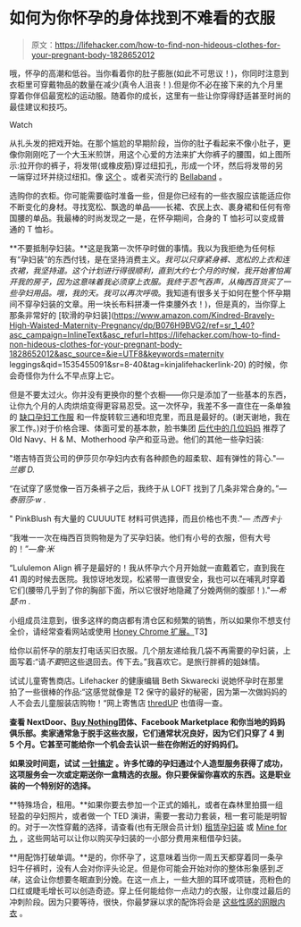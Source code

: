 # 如何为你怀孕的身体找到不难看的衣服

> 原文：<https://lifehacker.com/how-to-find-non-hideous-clothes-for-your-pregnant-body-1828652012>

哦，怀孕的高潮和低谷。当你看着你的肚子膨胀(如此不可思议！)，你同时注意到衣柜里可穿戴物品的数量在减少(真令人沮丧！).但是你不必在接下来的九个月里穿着你伴侣最宽松的运动服。随着你的成长，这里有一些让你穿得舒适甚至时尚的最佳建议和技巧。

Watch

从扎头发的把戏开始。在那个尴尬的早期阶段，当你的肚子看起来不像小肚子，更像你刚刚吃了一个大玉米煎饼，用这个心爱的方法来扩大你裤子的腰围，如上图所示:拉开你的裤子，将发带(或橡皮筋)穿过纽扣孔，形成一个环，然后将发带的另一端穿过环并绕过纽扣。像 [这个](http://diymaternity.com/pants-skirts/the-rubberband-maternity-trick/) 。或者买流行的 [Bellaband](https://www.ingridandisabel.com/shop/bellaband/1013-bellaband-basic) 。

选购你的衣柜。你可能需要临时准备一些，但是你已经有的一些衣服应该能适应你不断变化的身材。寻找宽松、飘逸的单品——长裙、农民上衣、裹身裙和任何有帝国腰的单品。我最棒的时尚发现之一是，在怀孕期间，合身的 T 恤衫可以变成普通的 T 恤衫。

**不要抵制孕妇装。**这是我第一次怀孕时做的事情。我以为我拒绝为任何标有“孕妇装”的东西付钱，是在坚持消费主义。*我可以只穿紧身裤、宽松的上衣和连衣裙，*我坚持道。这个计划进行得很顺利，直到大约七个月的时候，我开始害怕离开我的房子，因为这意味着我必须穿上衣服。我终于忍气吞声，从梅西百货买了一些孕妇用品。哦，我的天。我可以再次*呼吸*。我知道有很多关于如何在整个怀孕期间不穿孕妇装的文章。用一块长布料拼凑一件束腰外衣！)，但是真的，当你穿上那条非常好的 [软滑的孕妇装](https://www.amazon.com/Kindred-Bravely-High-Waisted-Maternity-Pregnancy/dp/B076H9BVG2/ref=sr_1_40?asc_campaign=InlineText&asc_refurl=https://lifehacker.com/how-to-find-non-hideous-clothes-for-your-pregnant-body-1828652012&asc_source=&ie=UTF8&keywords=maternity leggings&qid=1535455091&sr=8-40&tag=kinjalifehackerlink-20) 的时候，你会奇怪你为什么不早点穿上它。

但是不要太过火。你并没有更换你的整个衣橱——你只是添加了一些基本的东西，让你九个月的人肉烘焙变得更容易忍受。这一次怀孕，我差不多一直住在一条单独的 [缺口孕妇工作服](https://www.gap.com/browse/product.do?pid=337597002&CAWELAID=120280880001785739&CAGPSPN=pla&CAAGID=40375154814&CATCI=pla-72197170136&tid=gppl000013&kwid=1&ap=7&gclid=EAIaIQobChMI3crnvdGP3QIVGbbACh2C5QLNEAQYASABEgLWGfD_BwE&gclsrc=aw.ds) 和一件旋转软三通和坦克里，而且是最好的。(谢天谢地，我在家工作。)对于价格合理、体面可爱的基本款，脸书集团 [后代中的几位妈妈](https://www.facebook.com/groups/2018785615043946/) 推荐了 Old Navy、H & M、Motherhood 孕产和亚马逊。他们的其他一些孕妇装:

"塔吉特百货公司的伊莎贝尔孕妇内衣有各种颜色的超柔软、超有弹性的背心."*—兰娜 D.*

“在试穿了感觉像一百万条裤子之后，我终于从 LOFT 找到了几条非常合身的。”*—泰丽莎·w .*

" PinkBlush 有大量的 CUUUUTE 材料可供选择，而且价格也不贵."— *杰西卡·j·*

“我唯一一次在梅西百货购物是为了买孕妇装。他们有小号的衣服，但有大号的！”*—詹·米*

“Lululemon Align 裤子是最好的！我从怀孕六个月开始就一直戴着它，直到我在 41 周的时候去医院。我惊讶地发现，松紧带一直很安全，我也可以在哺乳时穿着它们(腰带几乎到了你的胸部下面，所以它很好地隐藏了分娩两侧的腹部！)."*—希瑟·m .*

小组成员注意到，很多这样的商店都有清仓区和频繁的销售，所以如果你不想支付全价，请经常查看网站或使用 [Honey Chrome 扩展。](https://twocents.lifehacker.com/this-browser-extension-tracks-price-drops-on-amazon-1796114626)T3】

给你以前怀孕的朋友打电话买旧衣服。几个朋友递给我几袋不再需要的孕妇装，上面写着:“请*不要*把这些退回去。传下去。”我喜欢它。是旅行胖裤的姐妹情。

试试儿童寄售商店。Lifehacker 的健康编辑 Beth Skwarecki 说她怀孕时在那里拍了一些很棒的作品:“这感觉就像是 T2 保守的最好的秘密，因为第一次做妈妈的人不会去儿童服装店购物！“网上寄售店 [thredUP](https://www.thredup.com/) 也值得一查。

**查看 NextDoor、**[**Buy Nothing**](https://buynothingproject.org/)**团体、Facebook Marketplace 和你当地的妈妈俱乐部。卖家通常急于脱手这些衣服，它们通常状况良好，因为它们只穿了 4 到 5 个月。它甚至可能给你一个机会去认识一些在你附近的好妈妈们。**

**如果没时间逛，试试** [**一针搞定**](https://www.stitchfix.com/) **。许多忙碌的孕妇通过个人造型服务获得了成功，这项服务会一次或定期送你一盒精选的衣服。你只要保留你喜欢的东西。这是职业装的一个特别好的选择。**

**特殊场合，租用。**如果你要去参加一个正式的婚礼，或者在森林里拍摄一组轻盈的孕妇照片，或者做一个 TED 演讲，需要一套动力套装，租一套可能是明智的。对于一次性穿戴的选择，请查看(也有无限会员计划) [租赁孕妇装](http://www.rentmaternitywear.com/) 或 [Mine for 九](https://www.minefornine.com/) ，这些网站可以让你以购买孕妇装的一小部分费用来租借孕妇装。

**用配饰打破单调。**是的，你怀孕了，这意味着当你一周五天都穿着同一条孕妇牛仔裤时，没有人会对你评头论足。但是你可能会开始对你的整体形象感到*乏味*，这会让你想要冬眠直到分娩。在这一点上，一些大胆的耳环或项链，亮粉色的口红或睫毛增长可以创造奇迹。穿上任何能给你一点动力的衣服，让你度过最后的冲刺阶段。因为只要等待，很快，你最梦寐以求的配饰将会是 [这些性感的网眼内衣](https://offspring.lifehacker.com/the-best-maternity-ward-swag-ranked-1797345317) 。